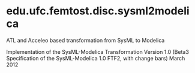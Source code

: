 edu.ufc.femtost.disc.sysml2modelica
===================================

ATL and Acceleo based transformation from SysML to Modelica

Implementation of the SysML-Modelica Transformation Version 1.0
(Beta3 Specification of the SysML-Modelica 1.0 FTF2, with change bars) 
March 2012

	
	

